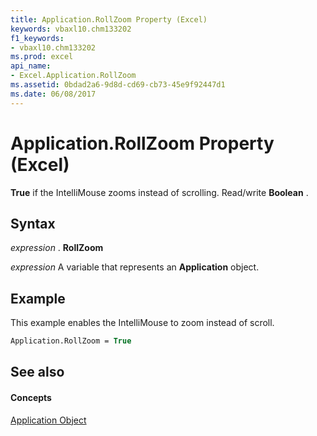 ```yaml
---
title: Application.RollZoom Property (Excel)
keywords: vbaxl10.chm133202
f1_keywords:
- vbaxl10.chm133202
ms.prod: excel
api_name:
- Excel.Application.RollZoom
ms.assetid: 0bdad2a6-9d8d-cd69-cb73-45e9f92447d1
ms.date: 06/08/2017
---
```



# Application.RollZoom Property (Excel)

 **True** if the IntelliMouse zooms instead of scrolling. Read/write **Boolean** .


## Syntax

 _expression_ . **RollZoom**

 _expression_ A variable that represents an **Application** object.


## Example

This example enables the IntelliMouse to zoom instead of scroll.


```vb
Application.RollZoom = True
```


## See also


#### Concepts


[Application Object](application-object-excel.md)

